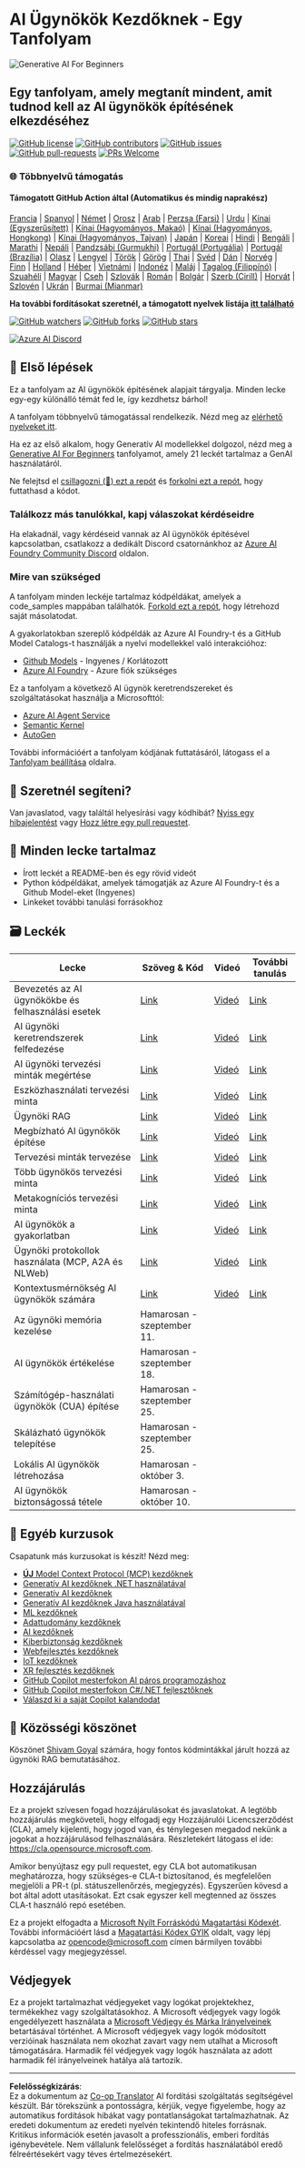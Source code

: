 <!--
CO_OP_TRANSLATOR_METADATA:
{
  "original_hash": "525a30a46e4451e243da0bb866d0f5f0",
  "translation_date": "2025-09-04T09:02:03+00:00",
  "source_file": "README.md",
  "language_code": "hu"
}
-->
# AI Ügynökök Kezdőknek - Egy Tanfolyam

![Generative AI For Beginners](../../translated_images/repo-thumbnailv2.06f4a48036fde647f6ba4eb19f5651babe59bb30e972748afb349e47725d7601.hu.png)

## Egy tanfolyam, amely megtanít mindent, amit tudnod kell az AI ügynökök építésének elkezdéséhez

[![GitHub license](https://img.shields.io/github/license/microsoft/ai-agents-for-beginners.svg)](https://github.com/microsoft/ai-agents-for-beginners/blob/master/LICENSE?WT.mc_id=academic-105485-koreyst)
[![GitHub contributors](https://img.shields.io/github/contributors/microsoft/ai-agents-for-beginners.svg)](https://GitHub.com/microsoft/ai-agents-for-beginners/graphs/contributors/?WT.mc_id=academic-105485-koreyst)
[![GitHub issues](https://img.shields.io/github/issues/microsoft/ai-agents-for-beginners.svg)](https://GitHub.com/microsoft/ai-agents-for-beginners/issues/?WT.mc_id=academic-105485-koreyst)
[![GitHub pull-requests](https://img.shields.io/github/issues-pr/microsoft/ai-agents-for-beginners.svg)](https://GitHub.com/microsoft/ai-agents-for-beginners/pulls/?WT.mc_id=academic-105485-koreyst)
[![PRs Welcome](https://img.shields.io/badge/PRs-welcome-brightgreen.svg?style=flat-square)](http://makeapullrequest.com?WT.mc_id=academic-105485-koreyst)

### 🌐 Többnyelvű támogatás

#### Támogatott GitHub Action által (Automatikus és mindig naprakész)

[Francia](../fr/README.md) | [Spanyol](../es/README.md) | [Német](../de/README.md) | [Orosz](../ru/README.md) | [Arab](../ar/README.md) | [Perzsa (Farsi)](../fa/README.md) | [Urdu](../ur/README.md) | [Kínai (Egyszerűsített)](../zh/README.md) | [Kínai (Hagyományos, Makaó)](../mo/README.md) | [Kínai (Hagyományos, Hongkong)](../hk/README.md) | [Kínai (Hagyományos, Tajvan)](../tw/README.md) | [Japán](../ja/README.md) | [Koreai](../ko/README.md) | [Hindi](../hi/README.md) | [Bengáli](../bn/README.md) | [Marathi](../mr/README.md) | [Nepáli](../ne/README.md) | [Pandzsábi (Gurmukhi)](../pa/README.md) | [Portugál (Portugália)](../pt/README.md) | [Portugál (Brazília)](../br/README.md) | [Olasz](../it/README.md) | [Lengyel](../pl/README.md) | [Török](../tr/README.md) | [Görög](../el/README.md) | [Thai](../th/README.md) | [Svéd](../sv/README.md) | [Dán](../da/README.md) | [Norvég](../no/README.md) | [Finn](../fi/README.md) | [Holland](../nl/README.md) | [Héber](../he/README.md) | [Vietnámi](../vi/README.md) | [Indonéz](../id/README.md) | [Maláj](../ms/README.md) | [Tagalog (Filippínó)](../tl/README.md) | [Szuahéli](../sw/README.md) | [Magyar](./README.md) | [Cseh](../cs/README.md) | [Szlovák](../sk/README.md) | [Román](../ro/README.md) | [Bolgár](../bg/README.md) | [Szerb (Cirill)](../sr/README.md) | [Horvát](../hr/README.md) | [Szlovén](../sl/README.md) | [Ukrán](../uk/README.md) | [Burmai (Mianmar)](../my/README.md)

**Ha további fordításokat szeretnél, a támogatott nyelvek listája [itt található](https://github.com/Azure/co-op-translator/blob/main/getting_started/supported-languages.md)**

[![GitHub watchers](https://img.shields.io/github/watchers/microsoft/ai-agents-for-beginners.svg?style=social&label=Watch)](https://GitHub.com/microsoft/ai-agents-for-beginners/watchers/?WT.mc_id=academic-105485-koreyst)
[![GitHub forks](https://img.shields.io/github/forks/microsoft/ai-agents-for-beginners.svg?style=social&label=Fork)](https://GitHub.com/microsoft/ai-agents-for-beginners/network/?WT.mc_id=academic-105485-koreyst)
[![GitHub stars](https://img.shields.io/github/stars/microsoft/ai-agents-for-beginners.svg?style=social&label=Star)](https://GitHub.com/microsoft/ai-agents-for-beginners/stargazers/?WT.mc_id=academic-105485-koreyst)

[![Azure AI Discord](https://dcbadge.limes.pink/api/server/kzRShWzttr)](https://discord.gg/kzRShWzttr)

## 🌱 Első lépések

Ez a tanfolyam az AI ügynökök építésének alapjait tárgyalja. Minden lecke egy-egy különálló témát fed le, így kezdhetsz bárhol!

A tanfolyam többnyelvű támogatással rendelkezik. Nézd meg az [elérhető nyelveket itt](../..). 

Ha ez az első alkalom, hogy Generatív AI modellekkel dolgozol, nézd meg a [Generative AI For Beginners](https://aka.ms/genai-beginners) tanfolyamot, amely 21 leckét tartalmaz a GenAI használatáról.

Ne felejtsd el [csillagozni (🌟) ezt a repót](https://docs.github.com/en/get-started/exploring-projects-on-github/saving-repositories-with-stars?WT.mc_id=academic-105485-koreyst) és [forkolni ezt a repót](https://github.com/microsoft/ai-agents-for-beginners/fork), hogy futtathasd a kódot.

### Találkozz más tanulókkal, kapj válaszokat kérdéseidre

Ha elakadnál, vagy kérdéseid vannak az AI ügynökök építésével kapcsolatban, csatlakozz a dedikált Discord csatornánkhoz az [Azure AI Foundry Community Discord](https://aka.ms/ai-agents/discord) oldalon.

### Mire van szükséged

A tanfolyam minden leckéje tartalmaz kódpéldákat, amelyek a code_samples mappában találhatók. [Forkold ezt a repót](https://github.com/microsoft/ai-agents-for-beginners/fork), hogy létrehozd saját másolatodat.  

A gyakorlatokban szereplő kódpéldák az Azure AI Foundry-t és a GitHub Model Catalogs-t használják a nyelvi modellekkel való interakcióhoz:

- [Github Models](https://aka.ms/ai-agents-beginners/github-models) - Ingyenes / Korlátozott
- [Azure AI Foundry](https://aka.ms/ai-agents-beginners/ai-foundry) - Azure fiók szükséges

Ez a tanfolyam a következő AI ügynök keretrendszereket és szolgáltatásokat használja a Microsofttól:

- [Azure AI Agent Service](https://aka.ms/ai-agents-beginners/ai-agent-service)
- [Semantic Kernel](https://aka.ms/ai-agents-beginners/semantic-kernel)
- [AutoGen](https://aka.ms/ai-agents/autogen)

További információért a tanfolyam kódjának futtatásáról, látogass el a [Tanfolyam beállítása](./00-course-setup/README.md) oldalra.

## 🙏 Szeretnél segíteni?

Van javaslatod, vagy találtál helyesírási vagy kódhibát? [Nyiss egy hibajelentést](https://github.com/microsoft/ai-agents-for-beginners/issues?WT.mc_id=academic-105485-koreyst) vagy [Hozz létre egy pull requestet](https://github.com/microsoft/ai-agents-for-beginners/pulls?WT.mc_id=academic-105485-koreyst).

## 📂 Minden lecke tartalmaz

- Írott leckét a README-ben és egy rövid videót
- Python kódpéldákat, amelyek támogatják az Azure AI Foundry-t és a Github Model-eket (Ingyenes)
- Linkeket további tanulási forrásokhoz

## 🗃️ Leckék

| **Lecke**                                    | **Szöveg & Kód**                                  | **Videó**                                                  | **További tanulás**                                                                   |
|----------------------------------------------|---------------------------------------------------|------------------------------------------------------------|---------------------------------------------------------------------------------------|
| Bevezetés az AI ügynökökbe és felhasználási esetek | [Link](./01-intro-to-ai-agents/README.md)         | [Videó](https://youtu.be/3zgm60bXmQk?si=z8QygFvYQv-9WtO1)  | [Link](https://aka.ms/ai-agents-beginners/collection?WT.mc_id=academic-105485-koreyst) |
| AI ügynöki keretrendszerek felfedezése       | [Link](./02-explore-agentic-frameworks/README.md) | [Videó](https://youtu.be/ODwF-EZo_O8?si=Vawth4hzVaHv-u0H)  | [Link](https://aka.ms/ai-agents-beginners/collection?WT.mc_id=academic-105485-koreyst) |
| AI ügynöki tervezési minták megértése        | [Link](./03-agentic-design-patterns/README.md)    | [Videó](https://youtu.be/m9lM8qqoOEA?si=BIzHwzstTPL8o9GF)  | [Link](https://aka.ms/ai-agents-beginners/collection?WT.mc_id=academic-105485-koreyst) |
| Eszközhasználati tervezési minta             | [Link](./04-tool-use/README.md)                   | [Videó](https://youtu.be/vieRiPRx-gI?si=2z6O2Xu2cu_Jz46N)  | [Link](https://aka.ms/ai-agents-beginners/collection?WT.mc_id=academic-105485-koreyst) |
| Ügynöki RAG                                  | [Link](./05-agentic-rag/README.md)                | [Videó](https://youtu.be/WcjAARvdL7I?si=gKPWsQpKiIlDH9A3)  | [Link](https://aka.ms/ai-agents-beginners/collection?WT.mc_id=academic-105485-koreyst) |
| Megbízható AI ügynökök építése               | [Link](./06-building-trustworthy-agents/README.md)| [Videó](https://youtu.be/iZKkMEGBCUQ?si=jZjpiMnGFOE9L8OK ) | [Link](https://aka.ms/ai-agents-beginners/collection?WT.mc_id=academic-105485-koreyst) |
| Tervezési minták tervezése                   | [Link](./07-planning-design/README.md)            | [Videó](https://youtu.be/kPfJ2BrBCMY?si=6SC_iv_E5-mzucnC)  | [Link](https://aka.ms/ai-agents-beginners/collection?WT.mc_id=academic-105485-koreyst) |
| Több ügynökös tervezési minta                | [Link](./08-multi-agent/README.md)                | [Videó](https://youtu.be/V6HpE9hZEx0?si=rMgDhEu7wXo2uo6g)  | [Link](https://aka.ms/ai-agents-beginners/collection?WT.mc_id=academic-105485-koreyst) |
| Metakogníciós tervezési minta                | [Link](./09-metacognition/README.md)              | [Videó](https://youtu.be/His9R6gw6Ec?si=8gck6vvdSNCt6OcF)  | [Link](https://aka.ms/ai-agents-beginners/collection?WT.mc_id=academic-105485-koreyst) |
| AI ügynökök a gyakorlatban                   | [Link](./10-ai-agents-production/README.md)       | [Videó](https://youtu.be/l4TP6IyJxmQ?si=31dnhexRo6yLRJDl)  | [Link](https://aka.ms/ai-agents-beginners/collection?WT.mc_id=academic-105485-koreyst) |
| Ügynöki protokollok használata (MCP, A2A és NLWeb) | [Link](./11-agentic-protocols/README.md)          | [Videó](https://youtu.be/X-Dh9R3Opn8)                                 | [Link](https://aka.ms/ai-agents-beginners/collection?WT.mc_id=academic-105485-koreyst) |
| Kontextusmérnökség AI ügynökök számára         | [Link](./12-context-engineering/README.md)         | [Videó](https://youtu.be/F5zqRV7gEag)                                 | [Link](https://aka.ms/ai-agents-beginners/collection?WT.mc_id=academic-105485-koreyst) |
| Az ügynöki memória kezelése                   | Hamarosan - szeptember 11.                         |                                                            |                                                                                        |
| AI ügynökök értékelése                        | Hamarosan - szeptember 18.                         |                                                            |                                                                                        |
| Számítógép-használati ügynökök (CUA) építése   | Hamarosan - szeptember 25.                         |                                                            |                                                                                        |
| Skálázható ügynökök telepítése                | Hamarosan - szeptember 25.                         |                                                            |                                                                                        |
| Lokális AI ügynökök létrehozása               | Hamarosan - október 3.                             |                                                            |                                                                                        |
| AI ügynökök biztonságossá tétele              | Hamarosan - október 10.                            |                                                            |                                                                                        |

## 🎒 Egyéb kurzusok

Csapatunk más kurzusokat is készít! Nézd meg:

- [**ÚJ** Model Context Protocol (MCP) kezdőknek](https://github.com/microsoft/mcp-for-beginners?WT.mc_id=academic-105485-koreyst)
- [Generatív AI kezdőknek .NET használatával](https://github.com/microsoft/Generative-AI-for-beginners-dotnet?WT.mc_id=academic-105485-koreyst)
- [Generatív AI kezdőknek](https://github.com/microsoft/generative-ai-for-beginners?WT.mc_id=academic-105485-koreyst)
- [Generatív AI kezdőknek Java használatával](https://github.com/microsoft/generative-ai-for-beginners-java?WT.mc_id=academic-105485-koreyst)
- [ML kezdőknek](https://aka.ms/ml-beginners?WT.mc_id=academic-105485-koreyst)
- [Adattudomány kezdőknek](https://aka.ms/datascience-beginners?WT.mc_id=academic-105485-koreyst)
- [AI kezdőknek](https://aka.ms/ai-beginners?WT.mc_id=academic-105485-koreyst)
- [Kiberbiztonság kezdőknek](https://github.com/microsoft/Security-101??WT.mc_id=academic-96948-sayoung)
- [Webfejlesztés kezdőknek](https://aka.ms/webdev-beginners?WT.mc_id=academic-105485-koreyst)
- [IoT kezdőknek](https://aka.ms/iot-beginners?WT.mc_id=academic-105485-koreyst)
- [XR fejlesztés kezdőknek](https://github.com/microsoft/xr-development-for-beginners?WT.mc_id=academic-105485-koreyst)
- [GitHub Copilot mesterfokon AI páros programozáshoz](https://aka.ms/GitHubCopilotAI?WT.mc_id=academic-105485-koreyst)
- [GitHub Copilot mesterfokon C#/.NET fejlesztőknek](https://github.com/microsoft/mastering-github-copilot-for-dotnet-csharp-developers?WT.mc_id=academic-105485-koreyst)
- [Válaszd ki a saját Copilot kalandodat](https://github.com/microsoft/CopilotAdventures?WT.mc_id=academic-105485-koreyst)

## 🌟 Közösségi köszönet

Köszönet [Shivam Goyal](https://www.linkedin.com/in/shivam2003/) számára, hogy fontos kódmintákkal járult hozzá az ügynöki RAG bemutatásához. 

## Hozzájárulás

Ez a projekt szívesen fogad hozzájárulásokat és javaslatokat. A legtöbb hozzájárulás megköveteli, hogy elfogadj egy
Hozzájárulói Licencszerződést (CLA), amely kijelenti, hogy jogod van, és ténylegesen megadod nekünk
a jogokat a hozzájárulásod felhasználására. Részletekért látogass el ide: 
<https://cla.opensource.microsoft.com>.

Amikor benyújtasz egy pull requestet, egy CLA bot automatikusan meghatározza, hogy szükséges-e CLA-t biztosítanod, és megfelelően megjelöli a PR-t (pl. státuszellenőrzés, megjegyzés). Egyszerűen kövesd a bot által adott utasításokat. Ezt csak egyszer kell megtenned az összes CLA-t használó repó esetében.

Ez a projekt elfogadta a [Microsoft Nyílt Forráskódú Magatartási Kódexét](https://opensource.microsoft.com/codeofconduct/).
További információért lásd a [Magatartási Kódex GYIK](https://opensource.microsoft.com/codeofconduct/faq/) oldalt, vagy
lépj kapcsolatba az [opencode@microsoft.com](mailto:opencode@microsoft.com) címen bármilyen további kérdéssel vagy megjegyzéssel.

## Védjegyek

Ez a projekt tartalmazhat védjegyeket vagy logókat projektekhez, termékekhez vagy szolgáltatásokhoz. A Microsoft
védjegyek vagy logók engedélyezett használata a [Microsoft Védjegy és Márka Irányelveinek](https://www.microsoft.com/legal/intellectualproperty/trademarks/usage/general) betartásával történhet.
A Microsoft védjegyek vagy logók módosított verzióinak használata nem okozhat zavart vagy nem utalhat a Microsoft támogatására.
Harmadik fél védjegyek vagy logók használata az adott harmadik fél irányelveinek hatálya alá tartozik.

---

**Felelősségkizárás**:  
Ez a dokumentum az [Co-op Translator](https://github.com/Azure/co-op-translator) AI fordítási szolgáltatás segítségével készült. Bár törekszünk a pontosságra, kérjük, vegye figyelembe, hogy az automatikus fordítások hibákat vagy pontatlanságokat tartalmazhatnak. Az eredeti dokumentum az eredeti nyelvén tekintendő hiteles forrásnak. Kritikus információk esetén javasolt a professzionális, emberi fordítás igénybevétele. Nem vállalunk felelősséget a fordítás használatából eredő félreértésekért vagy téves értelmezésekért.